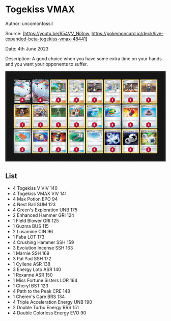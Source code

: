 # Togekiss VMAX

Author: uncomonfossil

Source: [https://youtu.be/654VV_Ni3nw, https://pokemoncard.io/deck/live-expanded-beta-togekiss-vmax-48441]

Date: 4th June 2023

Description: A good choice when you have some extra time on your hands and you want your opponents to suffer.

![decklist](../../images/SVI/Togekiss%20Vmax/1-%20Togekiss%20Vmax.png)

## List

* 4 Togekiss V VIV 140
* 4 Togekiss VMAX VIV 141
* 4 Max Potion EPO 94
* 4 Nest Ball SUM 123
* 4 Green's Exploration UNB 175
* 2 Enhanced Hammer GRI 124
* 1 Field Blower GRI 125
* 1 Guzma BUS 115
* 2 Lusamine CIN 96
* 1 Faba LOT 173
* 4 Crushing Hammer SSH 159
* 3 Evolution Incense SSH 163
* 1 Marnie SSH 169
* 3 Pal Pad SSH 172
* 1 Cyllene ASR 138
* 3 Energy Loto ASR 140
* 1 Roxanne ASR 150
* 1 Miss Fortune Sisters LOR 164
* 1 Cheryl BST 123
* 4 Path to the Peak CRE 148
* 1 Cheren's Care BRS 134
* 4 Triple Acceleration Energy UNB 190
* 2 Double Turbo Energy BRS 151
* 4 Double Colorless Energy EVO 90
